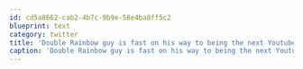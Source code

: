 ```yaml
---
id: cd5a8662-cab2-4b7c-9b9e-58e4ba8ff5c2
blueprint: text
category: twitter
title: 'Double Rainbow guy is fast on his way to being the next Youtube star: http://youtu.be/OQSNhk5ICTI'
caption: 'Double Rainbow guy is fast on his way to being the next Youtube star: http://youtu.be/OQSNhk5ICTI'
---
```

